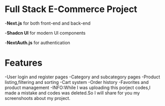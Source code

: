# Full Stack E-Commerce Project
-**Next.js** for both front-end and back-end

-**Shadcn UI** for modern UI components 

-**NextAuth.js** for authentication

# Features
-User login and register pages
-Category and subcategory pages 
-Product listing,filtering and sorting
-Cart system
-Order history
-Favorites and product management
-INFO:While I was uploading this porject codes,I made a mistake and codes was deleted.So I will share for you my screenshoots about my project. 
